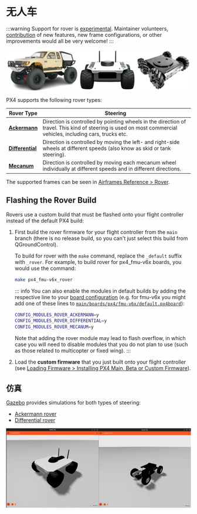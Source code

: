 # 无人车

<LinkedBadge type="warning" text="Experimental" url="../airframes/#experimental-vehicles"/>

:::warning
Support for rover is [experimental](../airframes/index.md#experimental-vehicles). Maintainer volunteers, [contribution](../contribute/index.md) of new features, new frame configurations, or other improvements would all be very welcome!
:::

![无人车](../../assets/airframes/rover/rovers.png)

PX4 supports the following rover types:

| Rover Type                                          | Steering                                                                                                                                                      |
| --------------------------------------------------- | ------------------------------------------------------------------------------------------------------------------------------------------------------------- |
| [**Ackermann**](../frames_rover/ackermann.md)       | Direction is controlled by pointing wheels in the direction of travel. This kind of steering is used on most commercial vehicles, including cars, trucks etc. |
| [**Differential**](../frames_rover/differential.md) | Direction is controlled by moving the left- and right-side wheels at different speeds (also know as skid or tank steering).                                   |
| [**Mecanum**](../frames_rover/mecanum.md)           | Direction is controlled by moving each mecanum wheel individually at different speeds and in different directions.                                            |

The supported frames can be seen in [Airframes Reference > Rover](../airframes/airframe_reference.md#rover).

## Flashing the Rover Build

Rovers use a custom build that must be flashed onto your flight controller instead of the default PX4 build:

1. First build the rover firmware for your flight controller from the `main` branch (there is no release build, so you can't just select this build from QGroundControl).

   To build for rover with the `make` command, replace the `_default` suffix with `_rover`. For example, to build rover for px4_fmu-v6x boards, you would use the command:

   ```sh
   make px4_fmu-v6x_rover
   ```

   ::: info You can also enable the modules in default builds by adding the respective line to your [board configuration](../hardware/porting_guide_config.md) (e.g. for fmu-v6x you might add one of these lines to [`main/boards/px4/fmu-v6x/default.px4board`](https://github.com/PX4/PX4-Autopilot/blob/main/boards/px4/fmu-v6x/default.px4board)):

   ```sh
   CONFIG_MODULES_ROVER_ACKERMANN=y
   CONFIG_MODULES_ROVER_DIFFERENTIAL=y
   CONFIG_MODULES_ROVER_MECANUM=y
   ```

   Note that adding the rover module may lead to flash overflow, in which case you will need to disable modules that you do not plan to use (such as those related to multicopter or fixed wing).
:::

2. Load the **custom firmware** that you just built onto your flight controller (see [Loading Firmware > Installing PX4 Main, Beta or Custom Firmware](../config/firmware.md#installing-px4-main-beta-or-custom-firmware)).

## 仿真

[Gazebo](../sim_gazebo_gz/index.md) provides simulations for both types of steering:
- [Ackermann rover](../sim_gazebo_gz/vehicles.md#ackermann-rover)
- [Differential rover](../sim_gazebo_gz/vehicles.md#differential-rover)

![Rover gazebo simulation](../../assets/airframes/rover/rover_simulation.png)

